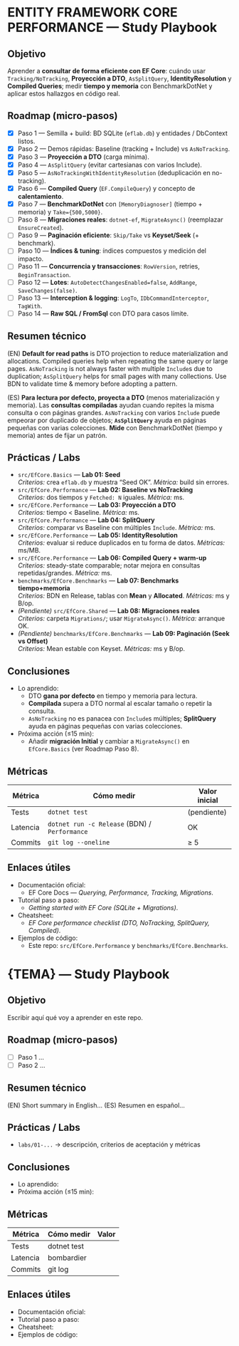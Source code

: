 ﻿# ENTITY FRAMEWORK CORE PERFORMANCE — Study Playbook

## Objetivo
Aprender a **consultar de forma eficiente con EF Core**: cuándo usar `Tracking/NoTracking`, **Proyección a DTO**, `AsSplitQuery`, **IdentityResolution** y **Compiled Queries**; medir **tiempo y memoria** con BenchmarkDotNet y aplicar estos hallazgos en código real.

## Roadmap (micro-pasos)
- [x] Paso 1 — Semilla + build: BD SQLite (`eflab.db`) y entidades / DbContext listos.
- [x] Paso 2 — Demos rápidas: Baseline (tracking + Include) vs `AsNoTracking`.
- [x] Paso 3 — **Proyección a DTO** (carga mínima).
- [x] Paso 4 — `AsSplitQuery` (evitar cartesianas con varios Include).
- [x] Paso 5 — `AsNoTrackingWithIdentityResolution` (deduplicación en no-tracking).
- [x] Paso 6 — **Compiled Query** (`EF.CompileQuery`) y concepto de **calentamiento**.
- [x] Paso 7 — **BenchmarkDotNet** con `[MemoryDiagnoser]` (tiempo + memoria) y `Take={500,5000}`.
- [ ] Paso 8 — **Migraciones reales**: `dotnet-ef`, `MigrateAsync()` (reemplazar `EnsureCreated`).
- [ ] Paso 9 — **Paginación eficiente**: `Skip/Take` vs **Keyset/Seek** (+ benchmark).
- [ ] Paso 10 — **Índices & tuning**: índices compuestos y medición del impacto.
- [ ] Paso 11 — **Concurrencia y transacciones**: `RowVersion`, retries, `BeginTransaction`.
- [ ] Paso 12 — **Lotes**: `AutoDetectChangesEnabled=false`, `AddRange`, `SaveChanges(false)`.
- [ ] Paso 13 — **Interception & logging**: `LogTo`, `IDbCommandInterceptor`, `TagWith`.
- [ ] Paso 14 — **Raw SQL / FromSql** con DTO para casos límite.

## Resumen técnico
(EN) **Default for read paths** is DTO projection to reduce materialization and allocations. Compiled queries help when repeating the same query or large pages. `AsNoTracking` is not always faster with multiple `Include`s due to duplication; `AsSplitQuery` helps for small pages with many collections. Use BDN to validate time & memory before adopting a pattern.

(ES) **Para lectura por defecto, proyecta a DTO** (menos materialización y memoria). Las **consultas compiladas** ayudan cuando repites la misma consulta o con páginas grandes. `AsNoTracking` con varios `Include` puede empeorar por duplicado de objetos; **`AsSplitQuery`** ayuda en páginas pequeñas con varias colecciones. **Mide** con BenchmarkDotNet (tiempo y memoria) antes de fijar un patrón.

## Prácticas / Labs
- `src/EfCore.Basics` — **Lab 01: Seed**  
  *Criterios:* crea `eflab.db` y muestra “Seed OK”. *Métrica:* build sin errores.
- `src/EfCore.Performance` — **Lab 02: Baseline vs NoTracking**  
  *Criterios:* dos tiempos y `Fetched: N` iguales. *Métrica:* ms.
- `src/EfCore.Performance` — **Lab 03: Proyección a DTO**  
  *Criterios:* tiempo < Baseline. *Métrica:* ms.
- `src/EfCore.Performance` — **Lab 04: SplitQuery**  
  *Criterios:* comparar vs Baseline con múltiples `Include`. *Métrica:* ms.
- `src/EfCore.Performance` — **Lab 05: IdentityResolution**  
  *Criterios:* evaluar si reduce duplicados en tu forma de datos. *Métricas:* ms/MB.
- `src/EfCore.Performance` — **Lab 06: Compiled Query + warm-up**  
  *Criterios:* steady-state comparable; notar mejora en consultas repetidas/grandes. *Métrica:* ms.
- `benchmarks/EfCore.Benchmarks` — **Lab 07: Benchmarks tiempo+memoria**  
  *Criterios:* BDN en Release, tablas con **Mean** y **Allocated**. *Métricas:* ms y B/op.
- *(Pendiente)* `src/EfCore.Shared` — **Lab 08: Migraciones reales**  
  *Criterios:* carpeta `Migrations/`; usar `MigrateAsync()`. *Métrica:* arranque OK.
- *(Pendiente)* `benchmarks/EfCore.Benchmarks` — **Lab 09: Paginación (Seek vs Offset)**  
  *Criterios:* Mean estable con Keyset. *Métricas:* ms y B/op.

## Conclusiones
- Lo aprendido:
  - DTO **gana por defecto** en tiempo y memoria para lectura.
  - **Compilada** supera a DTO normal al escalar tamaño o repetir la consulta.
  - `AsNoTracking` no es panacea con `Include`s múltiples; **SplitQuery** ayuda en páginas pequeñas con varias colecciones.
- Próxima acción (≤15 min):
  - Añadir **migración Initial** y cambiar a `MigrateAsync()` en `EfCore.Basics` (ver Roadmap Paso 8).

## Métricas
| Métrica  | Cómo medir                                    | Valor inicial |
|----------|-----------------------------------------------|---------------|
| Tests    | `dotnet test`                                 | (pendiente)   |
| Latencia | `dotnet run -c Release` (BDN) / `Performance` | OK            |
| Commits  | `git log --oneline`                           | ≥ 5           |

## Enlaces útiles
- Documentación oficial:  
  - EF Core Docs — *Querying, Performance, Tracking, Migrations*.  
- Tutorial paso a paso:  
  - *Getting started with EF Core (SQLite + Migrations)*.  
- Cheatsheet:  
  - *EF Core performance checklist (DTO, NoTracking, SplitQuery, Compiled)*.  
- Ejemplos de código:  
  - Este repo: `src/EfCore.Performance` y `benchmarks/EfCore.Benchmarks`.
# {TEMA} — Study Playbook

## Objetivo
Escribir aquí qué voy a aprender en este repo.

## Roadmap (micro-pasos)
- [ ] Paso 1 …
- [ ] Paso 2 …

## Resumen técnico
(EN) Short summary in English…
(ES) Resumen en español…

## Prácticas / Labs
- `labs/01-...` → descripción, criterios de aceptación y métricas

## Conclusiones
- Lo aprendido:
- Próxima acción (≤15 min):

## Métricas
| Métrica | Cómo medir | Valor |
|---------|------------|-------|
| Tests   | dotnet test|       |
| Latencia| bombardier |       |
| Commits | git log    |       |

## Enlaces útiles
- Documentación oficial:
- Tutorial paso a paso:
- Cheatsheet:
- Ejemplos de código:
